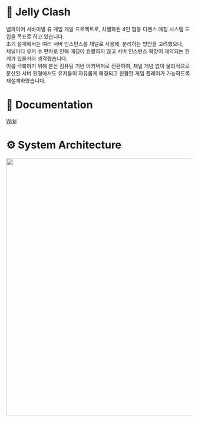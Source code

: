 # 👋 Jelly Clash
뱀파이어 서바이벌 류 게임 개발 프로젝트로, 차별화된 4인 협동 디펜스 매칭 시스템 도입을 목표로 하고 있습니다.    
초기 설계에서는 여러 서버 인스턴스를 채널로 사용해, 분리하는 방안을 고려했으나,    
채널마다 유저 수 편차로 인해 매칭이 원활하지 않고 서버 인스턴스 확장이 제약되는 한계가 있을거라 생각했습니다.    
이를 극복하기 위해 분산 컴퓨팅 기반 아키텍처로 전환하여, 채널 개념 없이 물리적으로    
분산된 서버 환경에서도 유저들이 자유롭게 매칭되고 원활한 게임 플레이가 가능하도록 재설계하였습니다.


# 📗 Documentation
[Wiki](https://github.com/f-lab-edu/data-pipline/wiki)


# ⚙️ System Architecture

<img src="https://github.com/user-attachments/assets/ee410b0f-27a7-4d42-bd0e-648b76d31340"  width="800" height="700"/>
